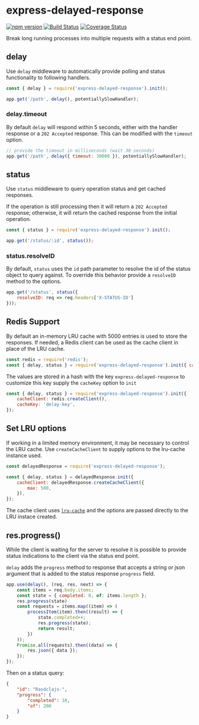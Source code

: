# express-delayed-response
[![npm version](https://badge.fury.io/js/express-delayed-response.svg)](https://badge.fury.io/js/express-delayed-response)
[![Build Status](https://travis-ci.org/corycook/express-delayed-response.svg?branch=master)](https://travis-ci.org/corycook/express-delayed-response)
[![Coverage Status](https://coveralls.io/repos/github/corycook/express-delayed-response/badge.svg?branch=master)](https://coveralls.io/github/corycook/express-delayed-response?branch=master)

Break long running processes into multiple requests with a status end point.

## delay

Use `delay` middleware to automatically provide polling and status functionality to following handlers.

```javascript
const { delay } = require('express-delayed-response').init();

app.get('/path', delay(), potentiallySlowHandler);
``` 

### delay.timeout

By default `delay` will respond within 5 seconds, either with the handler response or a `202 Accepted` response. This can be modified with the `timeout` option.

```javascript
// provide the timeout in milliseconds (wait 30 seconds)
app.get('/path', delay({ timeout: 30000 }), potentiallySlowHandler);
```

## status

Use `status` middleware to query operation status and get cached responses.

If the operation is still processing then it will return a `202 Accepted` response; otherwise, it will return the cached response from the initial operation.

```javascript
const { status } = require('express-delayed-response').init();

app.get('/status/:id', status());
```

### status.resolveID

By default, `status` uses the `id` path parameter to resolve the id of the status object to query against. To override this behavior 
provide a `resolveID` method to the options.

```javascript
app.get('/status', status({
    resolveID: req => req.headers['X-STATUS-ID']
}));
```

## Redis Support

By default an in-memory LRU cache with 5000 entries is used to store the responses. If needed, a Redis client can be used as the
cache client in place of the LRU cache.

```javascript
const redis = require('redis');
const { delay, status } = require('express-delayed-response').init({ cacheClient: redis.createClient() });
```

The values are stored in a hash with the key `express-delayed-response` to customize this key supply the `cacheKey` option to `init`

```javascript
const { delay, status } = require('express-delayed-response').init({ 
    cacheClient: redis.createClient(), 
    cacheKey: 'delay-key',
});
```

## Set LRU options

If working in a limited memory environment, it may be necessary to control the LRU cache. Use `createCacheClient` to supply options 
to the lru-cache instance used.

```javascript
const delayedResponse = require('express-delayed-response');

const { delay, status } = delayedResponse.init({ 
    cacheClient: delayedResponse.createCacheClient({ 
        max: 500,
    }),
});
```

The cache client uses [`lru-cache`](https://www.npmjs.com/package/lru-cache) and the options are passed directly to the LRU instace created.

## res.progress()

While the client is waiting for the server to resolve it is possible to provide status indications to the client via the status end point.

`delay` adds the `progress` method to response that accepts a string or json argument
that is added to the status response `progress` field.

```javascript
app.use(delay(), (req, res, next) => {
    const items = req.body.items;
    const state = { completed: 0, of: items.length };
    res.progress(state)
    const requests = items.map((item) => (
        processItem(item).then((result) => {
            state.completed++;
            res.progress(state);
            return result;
        })
    ));
    Promise.all(requests).then((data) => {
        res.json({ data });
    });
});
```

Then on a status query:

```json
{
    "id": "Rasdclajs-",
    "progress": {
        "completed": 10,
        "of": 200
    }
}
```
